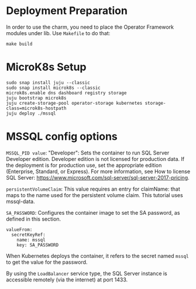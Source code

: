 # Deployment Preparation

In order to use the charm, you need to place the Operator Framework modules 
under lib. Use `Makefile` to do that:

```
make build
```

# MicroK8s Setup

```
sudo snap install juju --classic
sudo snap install microk8s --classic
microk8s.enable dns dashboard registry storage
juju bootstrap microk8s
juju create-storage-pool operator-storage kubernetes storage-class=microk8s-hostpath
juju deploy ./mssql
```

# MSSQL config options
`MSSQL_PID value`: "Developer": Sets the container to run SQL Server Developer 
edition. Developer edition is not licensed for production data. If the 
deployment is for production use, set the appropriate edition (Enterprise, 
Standard, or Express).
For more information, see How to license SQL Server: 
https://www.microsoft.com/sql-server/sql-server-2017-pricing.

`persistentVolumeClaim`: This value requires an entry for claimName: that maps 
to the name used for the persistent volume claim. This tutorial uses mssql-data.

`SA_PASSWORD`: Configures the container image to set the SA password, 
as defined in this section.
```
valueFrom:
  secretKeyRef:
    name: mssql
    key: SA_PASSWORD
```
When Kubernetes deploys the container, it refers to the secret named `mssql`
to get the value for the password.

By using the `LoadBalancer` service type, the SQL Server instance is accessible 
remotely (via the internet) at port 1433.